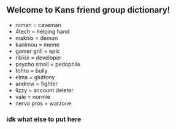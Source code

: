 ## Welcome to Kans friend group dictionary!

- roman = caveman
- 4tech = helping hand
- maknix = demon
- kanimou = meme
- gamer grill = epic
- ribkix = developer
- psycho small = pedophile
- tohru = bully
- elma = gluttony
- andrew = fighter
- lizzy = account deleter
- vale = normie
- nervo pros = warzone

### idk what else to put here
